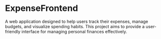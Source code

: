 # ExpenseFrontend
A web application designed to help users track their expenses, manage budgets, and visualize spending habits. This project aims to provide a user-friendly interface for managing personal finances effectively.
